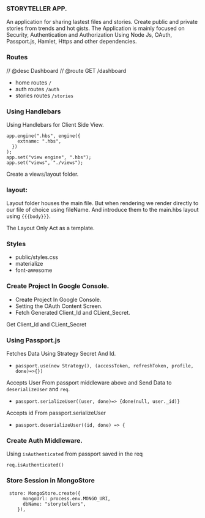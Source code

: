 ### STORYTELLER APP.

An application for sharing lastest files and stories. Create public and private stories from trends and hot gists.
The Application is mainly focused on Security, Authentication and Authorization Using Node Js, OAuth, Passport.js, Hamlet, Https and other dependencies.

### Routes

// @desc Dashboard
// @route GET /dashboard

- home routes `/`
- auth routes `/auth`
- stories routes `/stories`

### Using Handlebars

Using Handlebars for Client Side View.

```
app.engine(".hbs", engine({
    extname: ".hbs",
  })
);
app.set("view engine", ".hbs");
app.set("views", "./views");
```
Create a views/layout folder.

### layout:
Layout folder houses the main file. But when rendering we render directly to our file of choice using fileName.
And introduce them to the main.hbs layout using `{{{body}}}`.

The Layout Only Act as a template.

### Styles
- public/styles.css
- materialize
- font-awesome

### Create Project In Google Console.
- Create Project In Google Console.
- Setting the OAuth Content Screen.
- Fetch Generated Client_Id and CLient_Secret.

Get Client_Id and CLient_Secret

### Using Passport.js
Fetches Data Using Strategy Secret And Id.
- `passport.use(new Strategy(), (accessToken, refreshToken, profile, done)=>{})`

Accepts User From passport middleware above and Send Data to `deserializeUser` and `req`.
- `passport.serializeUser((user, done)=> {done(null, user._id)}`

Accepts id From passport.serializeUser
- `passport.deserializeUser((id, done) => {`

### Create Auth Middleware.
Using `isAuthenticated` from passport saved in the req

`req.isAuthenticated()`

### Store Session in MongoStore

```
 store: MongoStore.create({
      mongoUrl: process.env.MONGO_URI,
      dbName: "storytellers",
    }),
```


